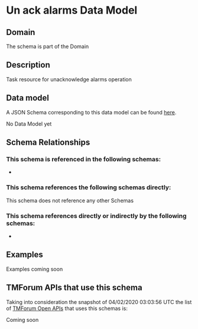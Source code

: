 # Un ack alarms Data Model

## Domain

The  schema is part of the  Domain

## Description

Task resource for unacknowledge alarms operation

## Data model

A JSON Schema corresponding to this data model can be found
[here](https://github.com/tmforum-rand/schemas/blob/candidates/Resource/UnAckAlarms.schema.json).

No Data Model yet

## Schema Relationships

### This schema is referenced in the following schemas:

-

### This schema references the following schemas directly:

This schema does not reference any other Schemas

### This schema references directly or indirectly by the following schemas:

-



## Examples

Examples coming soon

## TMForum APIs that use this schema

Taking into consideration the snapshot of 04/02/2020 03:03:56 UTC the list of [TMForum Open APIs](https://www.tmforum.org/open-apis/) that uses this schemas is:

Coming soon